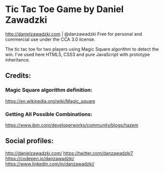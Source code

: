 # Tic Tac Toe Game by Daniel Zawadzki
http://danielzawadzki.com | @danzawadzki
Free for personal and commercial use under the CCA 3.0 license.

The  tic tac toe for two players using Magic Square algorithm to detect the win. I've used here HTML5, CSS3 and pure JavaScript with prototype inheritance.

## Credits:

### Magic Square algorithm definition:
https://en.wikipedia.org/wiki/Magic_square 

### Getting All Possible Combinations:
https://www.ibm.com/developerworks/community/blogs/hazem


## Social profiles:
http://danielzawadzki.com/
https://twitter.com/danzawadzki7
https://codepen.io/danzawadzki/
https://www.linkedin.com/in/danzawadzki/